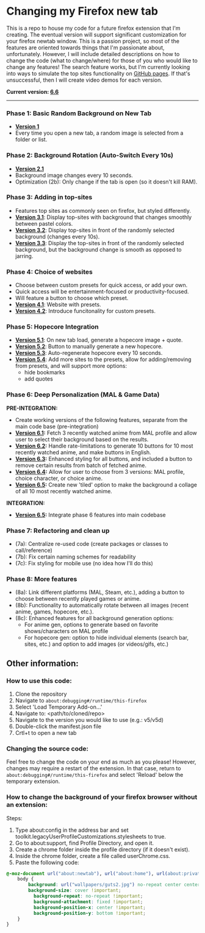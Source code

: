 # Changing my Firefox new tab

This is a repo to house my code for a future firefox extension that I'm creating. The eventual version will support significant customization for your firefox newtab window. This is a passion project, so most of the features are oriented towards things that I'm passionate about, unfortunately. However, I will include detailed descriptions on how to change the code (what to change/where) for those of you who would like to change any features! The search feature works, but I'm currently looking into ways to simulate the top sites functionality on [GitHub pages](https://mattwydra.github.io/newtab-background/). If that's unsuccessful, then I will create video demos for each version. 

**Current version: [6.6](https://mattwydra.github.io/newtab-background/v6/integration/base_code/newtab.html)**

---

### Phase 1: Basic Random Background on New Tab

- **[Version 1](https://mattwydra.github.io/newtab-background/v1/newtab.html)**
- Every time you open a new tab, a random image is selected from a folder or list.

### Phase 2: Background Rotation (Auto-Switch Every 10s)

- **[Version 2.1](https://mattwydra.github.io/newtab-background/v2/newtab.html)**
- Background image changes every 10 seconds.
- Optimization (2b): Only change if the tab is open (so it doesn't kill RAM).

### Phase 3: Adding in top-sites

- Features top sites as commonly seen on firefox, but styled differently.
- **[Version 3.1](https://mattwydra.github.io/newtab-background/v3/v3a/newtab.html)**: Display top-sites with background that changes smoothly between pastel colors.
- **[Version 3.2](https://mattwydra.github.io/newtab-background/v3/v3b/newtab.html)**: Display top-sites in front of the randomly selected background (changes every 10s).
- **[Version 3.3](https://mattwydra.github.io/newtab-background/v3/v3c/newtab.html)**: Display the top-sites in front of the randomly selected background, but the background change is smooth as opposed to jarring.

### Phase 4: Choice of websites

- Choose between custom presets for quick access, or add your own.
- Quick access will be entertainment-focused or productivity-focused.
- Will feature a button to choose which preset.
- **[Version 4.1](https://mattwydra.github.io/newtab-background/v4/v4a/newtab.html)**: Website with presets.
- **[Version 4.2](https://mattwydra.github.io/newtab-background/v4/v4b/newtab.html)**: Introduce funcitonality for custom presets.

### Phase 5: Hopecore Integration

- **[Version 5.1](https://mattwydra.github.io/newtab-background/v5/v5a/newtab.html)**: On new tab load, generate a hopecore image + quote.
- **[Version 5.2](https://mattwydra.github.io/newtab-background/v5/v5b/newtab.html)**: Button to manually generate a new hopecore.
- **[Version 5.3](https://mattwydra.github.io/newtab-background/v5/v5c/newtab.html)**: Auto-regenerate hopecore every 10 seconds.
- **[Version 5.4](https://mattwydra.github.io/newtab-background/v5/v5d/newtab.html)**: Add more sites to the presets, allow for adding/removing from presets, and will support more options:
   - hide bookmarks 
   - add quotes

### Phase 6: Deep Personalization (MAL & Game Data)

**PRE-INTEGRATION:**
- Create working versions of the following features, separate from the main code base (pre-integration)
- **[Version 6.1](https://mattwydra.github.io/newtab-background/v6/pre_integration/v1/index.html):** Fetch 3 recently watched anime from MAL profile and allow user to select their background based on the results.
- **[Version 6.2](https://mattwydra.github.io/newtab-background/v6/pre_integration/v2/index.html):** Handle rate-limitations to generate 10 buttons for 10 most recently watched anime, and make buttons in English.
- **[Version 6.3](https://mattwydra.github.io/newtab-background/v6/pre_integration/v3/index.html):** Enhanced styling for all buttons, and included a button to remove certain results from batch of fetched anime.
- **[Version 6.4](https://mattwydra.github.io/newtab-background/v6/pre_integration/v4/index.html):** Allow for user to choose from 3 versions: MAL profile, choice character, or choice anime.
- **[Version 6.5](https://mattwydra.github.io/newtab-background/v6/pre_integration/v5/index.html):** Create new 'tiled' option to make the background a collage of all 10 most recently watched anime.

**INTEGRATION:**
- **[Version 6.5](https://mattwydra.github.io/newtab-background/v6/integration/base_code/newtab.html):** Integrate phase 6 features into main codebase

### Phase 7: Refactoring and clean up
- (7a): Centralize re-used code (create packages or classes to call/reference)
- (7b): Fix certain naming schemes for readability
- (7c): Fix styling for mobile use (no idea how I'll do this)

### Phase 8: More features
- (8a): Link different platforms (MAL, Steam, etc.), adding a button to choose between recently played games or anime.
- (8b): Functionality to automatically rotate between all images (recent anime, games, hopecore, etc.).
- (8c): Enhanced features for all background generation options:
	- For anime gen, options to generate based on favorite shows/characters on MAL profile
 	- For hopecore gen: option to hide individual elements (search bar, sites, etc.) and option to add images (or videos/gifs, etc.)

## Other information:

### How to use this code:
1. Clone the repository
2. Navigate to ```about:debugging#/runtime/this-firefox```
3. Select 'Load Temporary Add-on...'
4. Navigate to: <path/to/cloned/repo>
5. Navigate to the version you would like to use (e.g.: v5/v5d)
6. Double-click the manifest.json file
7. Crtl+t to open a new tab

### Changing the source code:
Feel free to change the code on your end as much as you please! However, changes may require a restart of the extension. In that case, return to ```about:debugging#/runtime/this-firefox``` and select 'Reload' below the temporary extension.

### How to change the background of your firefox browser without an extension:
Steps:

1. Type about:config in the address bar and set toolkit.legacyUserProfileCustomizations.stylesheets to true.
2. Go to about:support, find Profile Directory, and open it.
3. Create a chrome folder inside the profile directory (if it doesn't exist).
4. Inside the chrome folder, create a file called userChrome.css.
5. Paste the following code:

```css
@-moz-document url("about:newtab"), url("about:home"), url(about:privatebrowsing) {
    body {
        background: url("wallpapers/guts2.jpg") no-repeat center center fixed !important;
        background-size: cover !important;
	      background-repeat: no-repeat !important;
	      background-attachment: fixed !important;
	      background-position-x: center !important;
	      background-position-y: bottom !important;
    }
}

```
